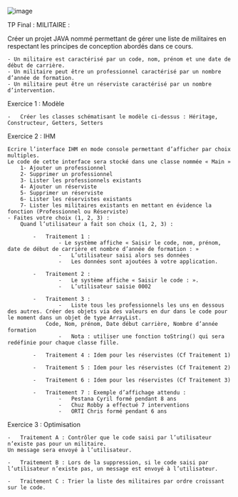 ![image](https://github.com/Je18/JavaProject_Militaire/assets/96494194/045e30e1-6600-4486-b2a3-d2acd129a947)

TP Final : MILITAIRE :

Créer un projet JAVA nommé permettant de gérer une liste de militaires en respectant les principes de conception abordés dans ce cours.

	- Un militaire est caractérisé par un code, nom, prénom et une date de début de carrière.
	- Un militaire peut être un professionnel caractérisé par un nombre d’année de formation.
	- Un militaire peut être un réserviste caractérisé par un nombre d’intervention.

Exercice 1 : Modèle

	-	Créer les classes schématisant le modèle ci-dessus : Héritage, Constructeur, Getters, Setters

Exercice 2 : IHM

	Ecrire l’interface IHM en mode console permettant d’afficher par choix multiples.
	Le code de cette interface sera stocké dans une classe nommée « Main »
		1- Ajouter un professionnel
		2- Supprimer un professionnel
		3- Lister les professionnels existants
		4- Ajouter un réserviste
		5- Supprimer un réserviste
		6- Lister les réservistes existants
		7- Lister les militaires existants en mettant en évidence la fonction (Professionnel ou Réserviste)
	- Faites votre choix (1, 2, 3) :
		Quand l’utilisateur a fait son choix (1, 2, 3) :
	
			-	Traitement 1 : 
	 				- Le système affiche « Saisir le code, nom, prénom, date de début de carrière et nombre d’année de formation : »
					-	L’utilisateur saisi alors ses données
					-	Les données sont ajoutées à votre application.
		 
			-	Traitement 2 : 
	 				-	Le système affiche « Saisir le code : ».
					-	L’utilisateur saisie 0002
		 
			-	Traitement 3 : 
	 				-	Liste tous les professionnels les uns en dessous des autres. Créer des objets via des valeurs en dur dans le code pour le moment dans un objet de type ArrayList.
				Code, Nom, prénom, Date début carrière, Nombre d’année formation
					-	Nota : utiliser une fonction toString() qui sera redéfinie pour chaque classe fille.

			-	Traitement 4 : Idem pour les réservistes (Cf Traitement 1)
	 
			-	Traitement 5 : Idem pour les réservistes (Cf Traitement 2)
	 
			-	Traitement 6 : Idem pour les réservistes (Cf Traitement 3)
	 
			-	Traitement 7 : Exemple d’affichage attendu :
					-	Pestana Cyril formé pendant 8 ans
					-	Chuz Robby a effectué 7 interventions
					-	ORTI Chris formé pendant 6 ans
Exercice 3 : Optimisation

	-	Traitement A : Contrôler que le code saisi par l’utilisateur n’existe pas pour un militaire.
	Un message sera envoyé à l’utilisateur.
 
	-	Traitement B : Lors de la suppression, si le code saisi par l’utilisateur n’existe pas, un message est envoyé à l’utilisateur.
 
	-	Traitement C : Trier la liste des militaires par ordre croissant sur le code.
